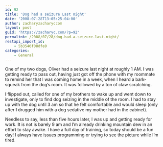 ```yaml
---
id: 92
title: 'Dog had a seizure Last night'
date: '2008-07-28T13:05:25-04:00'
author: zacharyzacharyccom
layout: post
guid: 'https://zacharyc.com/?p=92'
permalink: /2008/07/28/dog-had-a-seizure-last-night/
restapi_import_id:
    - 5b3546f08dfe0
categories:
    - General
---
```


One of my two dogs, Oliver had a seizure last night at roughly 1 AM. I was getting ready to pass out, having just got off the phone with my roommate to remind her that I was coming home in a week, when I heard a bark-squeak from the dog’s room. It was followed by a ton of claw scratching.

I flipped out, called for one of my brothers to wake up and went down to investigate, only to find dog seizing in the middle of the room. I had to stay up with the dog until 3 am so that he felt comfortable and would sleep (only after I drugged him with a dog sedative my mother had in the cabinet).

Needless to say, less than five hours later, I was up and getting ready for work. It is not is barely 9 am and I’m already drinking mountain dew in an effort to stay awake. I have a full day of training, so today should be a fun day! I always have issues programming or trying to see the picture while I’m tired.